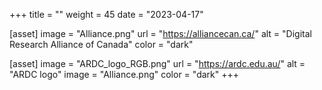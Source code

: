 +++
title = ""
weight = 45
date = "2023-04-17"

[asset]
  image = "Alliance.png"
  url = "https://alliancecan.ca/"
  alt = "Digital Research Alliance of Canada"
  color = "dark"

[asset]
    image = "ARDC_logo_RGB.png"
    url = "https://ardc.edu.au/"
    alt = "ARDC logo"
    image = "Alliance.png"
    color = "dark"
+++
